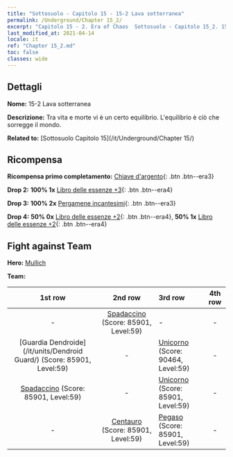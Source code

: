 ```yaml
---
title: "Sottosuolo - Capitolo 15 - 15-2 Lava sotterranea"
permalink: /Underground/Chapter 15_2/
excerpt: "Capitolo 15 - 2. Era of Chaos  Sottosuolo - Capitolo 15_2. 15-2 Lava sotterranea"
last_modified_at: 2021-04-14
locale: it
ref: "Chapter 15_2.md"
toc: false
classes: wide
---
```


## Dettagli

 **Nome:** 15-2 Lava sotterranea

 **Descrizione:** Tra vita e morte vi è un certo equilibrio. L'equilibrio è ciò che sorregge il mondo.

 **Related to:** [Sottosuolo Capitolo 15](/it/Underground/Chapter 15/)

## Ricompensa

 **Ricompensa primo completamento:** [Chiave d'argento](/it/Items/con_693/){: .btn .btn--era3}

 **Drop 2:** **100% 1x** [Libro delle essenze +3](/it/Items/mat_60/){: .btn .btn--era4}

 **Drop 3:** **100% 2x** [Pergamene incantesimi](/it/Items/con_694/){: .btn .btn--era3}

 **Drop 4:** **50% 0x** [Libro delle essenze +2](/it/Items/mat_53/){: .btn .btn--era4}, **50% 1x** [Libro delle essenze +2](/it/Items/mat_53/){: .btn .btn--era4}


## Fight against Team
 **Hero:** [Mullich](/it/heroes/Mullich/)

 **Team:**


  | 1st row | 2nd row | 3rd row | 4th row |
  |:----:|:----:|:----|:----:|
  | - | [Spadaccino](/it/units/Swordsman/) (Score: 85901, Level:59)  | - | - |
  | [Guardia Dendroide](/it/units/Dendroid Guard/) (Score: 85901, Level:59)  | - | [Unicorno](/it/units/Unicorn/) (Score: 90464, Level:59)  | - |
  | [Spadaccino](/it/units/Swordsman/) (Score: 85901, Level:59)  | - | [Unicorno](/it/units/Unicorn/) (Score: 85901, Level:59)  | - |
  | - | [Centauro](/it/units/Centaur/) (Score: 85901, Level:59)  | [Pegaso](/it/units/Pegasus/) (Score: 85901, Level:59)  | - |



